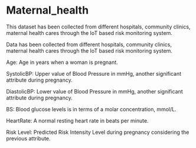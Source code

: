 # Maternal_health
This dataset has been collected from different hospitals, community clinics, maternal health cares through the IoT based risk monitoring system.

Data has been collected from different hospitals, community clinics, maternal health cares through the IoT based risk monitoring system.

Age: Age in years when a woman is pregnant.

SystolicBP: Upper value of Blood Pressure in mmHg, another significant attribute during pregnancy.

DiastolicBP: Lower value of Blood Pressure in mmHg, another significant attribute during pregnancy.

BS: Blood glucose levels is in terms of a molar concentration, mmol/L.

HeartRate: A normal resting heart rate in beats per minute.

Risk Level: Predicted Risk Intensity Level during pregnancy considering the previous attribute.

